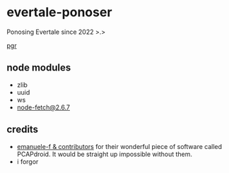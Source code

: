 # evertale-ponoser
Ponosing Evertale since 2022 >.>

[pgr](https://pgr.kurogame.net/)

## node modules
* zlib
* uuid
* ws
* node-fetch@2.6.7

## credits
* [emanuele-f & contributors](https://github.com/emanuele-f/PCAPdroid) for their wonderful piece of software called PCAPdroid. It would be straight up impossible without them.
* i forgor
